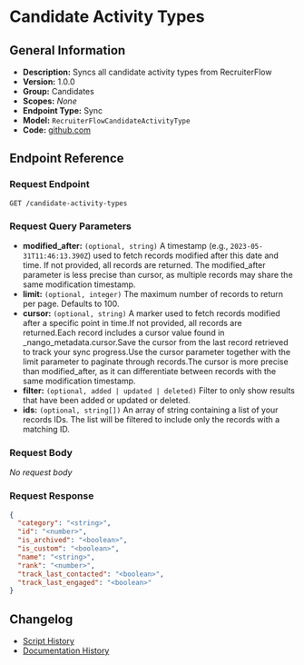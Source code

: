 <!-- BEGIN GENERATED CONTENT -->
# Candidate Activity Types

## General Information

- **Description:** Syncs all candidate activity types from RecruiterFlow
- **Version:** 1.0.0
- **Group:** Candidates
- **Scopes:** _None_
- **Endpoint Type:** Sync
- **Model:** `RecruiterFlowCandidateActivityType`
- **Code:** [github.com](https://github.com/NangoHQ/integration-templates/tree/main/integrations/recruiterflow/syncs/candidate-activity-types.ts)


## Endpoint Reference

### Request Endpoint

`GET /candidate-activity-types`

### Request Query Parameters

- **modified_after:** `(optional, string)` A timestamp (e.g., `2023-05-31T11:46:13.390Z`) used to fetch records modified after this date and time. If not provided, all records are returned. The modified_after parameter is less precise than cursor, as multiple records may share the same modification timestamp.
- **limit:** `(optional, integer)` The maximum number of records to return per page. Defaults to 100.
- **cursor:** `(optional, string)` A marker used to fetch records modified after a specific point in time.If not provided, all records are returned.Each record includes a cursor value found in _nango_metadata.cursor.Save the cursor from the last record retrieved to track your sync progress.Use the cursor parameter together with the limit parameter to paginate through records.The cursor is more precise than modified_after, as it can differentiate between records with the same modification timestamp.
- **filter:** `(optional, added | updated | deleted)` Filter to only show results that have been added or updated or deleted.
- **ids:** `(optional, string[])` An array of string containing a list of your records IDs. The list will be filtered to include only the records with a matching ID.

### Request Body

_No request body_

### Request Response

```json
{
  "category": "<string>",
  "id": "<number>",
  "is_archived": "<boolean>",
  "is_custom": "<boolean>",
  "name": "<string>",
  "rank": "<number>",
  "track_last_contacted": "<boolean>",
  "track_last_engaged": "<boolean>"
}
```

## Changelog

- [Script History](https://github.com/NangoHQ/integration-templates/commits/main/integrations/recruiterflow/syncs/candidate-activity-types.ts)
- [Documentation History](https://github.com/NangoHQ/integration-templates/commits/main/integrations/recruiterflow/syncs/candidate-activity-types.md)

<!-- END  GENERATED CONTENT -->

